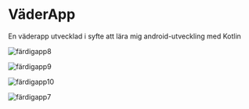 # VäderApp
En väderapp utvecklad i syfte att lära mig android-utveckling med Kotlin

![färdigapp8](https://user-images.githubusercontent.com/81683789/171466628-b40be85e-d072-422e-8e47-6e17a1afe856.png)

![färdigapp9](https://user-images.githubusercontent.com/81683789/171466660-935c3979-bb3b-43b5-ba1f-32a04448e9be.png)

![färdigapp10](https://user-images.githubusercontent.com/81683789/171466688-d6c98df5-6415-4156-ab81-01a0c629d7c5.png)

![färdigapp7](https://user-images.githubusercontent.com/81683789/171465744-f4c7cff7-0a63-45fe-acdc-3713bf31c117.png)

